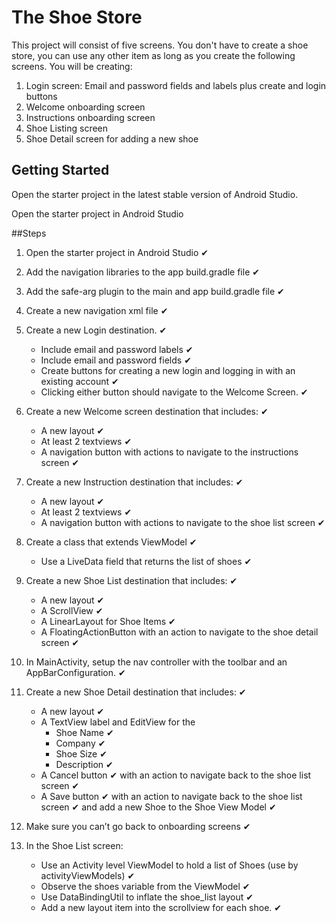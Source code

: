 # The Shoe Store

This project will consist of five screens. You don't have to create a shoe store, you can use any other item as long as you create the following screens. You will be creating:

1. Login screen: Email and password fields and labels plus create and login buttons
2. Welcome onboarding screen
3. Instructions onboarding screen
4. Shoe Listing screen
5. Shoe Detail screen for adding a new shoe

## Getting Started

Open the starter project in the latest stable version of Android Studio.

Open the starter project in Android Studio

##Steps

1. Open the starter project in Android Studio ✔

2. Add the navigation libraries to the app build.gradle file ✔

3. Add the safe-arg plugin to the main and app build.gradle file ✔

4. Create a new navigation xml file ✔

5. Create a new Login destination. ✔

   * Include email and password labels ✔

   - Include email and password fields ✔
   - Create buttons for creating a new login and logging in with an existing account ✔
   - Clicking either button should navigate to the Welcome Screen. ✔

6. Create a new Welcome screen destination that includes: ✔

   * A new layout ✔
   * At least 2 textviews ✔
   * A navigation button with actions to navigate to the instructions screen ✔

7. Create a new Instruction destination that includes: ✔

   * A new layout ✔
   * At least 2 textviews ✔
   * A navigation button with actions to navigate to the shoe list screen ✔

8. Create a class that extends ViewModel ✔

   *  Use a LiveData field that returns the list of shoes ✔

9. Create a new Shoe List destination that includes: ✔

   * A new layout ✔
   * A ScrollView ✔
   * A LinearLayout for Shoe Items ✔
   * A FloatingActionButton with an action to navigate to the shoe detail screen ✔

10. In MainActivity, setup the nav controller with the toolbar and an AppBarConfiguration. ✔

11. Create a new Shoe Detail destination that includes: ✔

    * A new layout ✔
    * A TextView label and EditView for the 
      * Shoe Name ✔
      * Company ✔
      * Shoe Size ✔
      * Description ✔
    * A Cancel button ✔ with an action to navigate back to the shoe list screen ✔
    * A Save button ✔ with an action to navigate back to the shoe list screen ✔ and add a new Shoe to the Shoe View Model ✔

12. Make sure you can’t go back to onboarding screens ✔

13. In the Shoe List screen:

    * Use an Activity level ViewModel to hold a list of Shoes (use by activityViewModels) ✔
    * Observe the shoes variable from the ViewModel ✔
    * Use DataBindingUtil to inflate the shoe_list layout ✔
    * Add a new layout item into the scrollview for each shoe. ✔